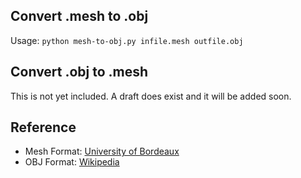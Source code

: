 ## Convert .mesh to .obj

Usage: `python mesh-to-obj.py infile.mesh outfile.obj`

## Convert .obj to .mesh

This is not yet included. A draft does exist and it will be added soon.

## Reference

- Mesh Format: [University of Bordeaux](https://www.math.u-bordeaux.fr/~dobrzyns/logiciels/RT-422/node59.html)
- OBJ Format: [Wikipedia](https://en.wikipedia.org/wiki/Wavefront_.obj_file)

